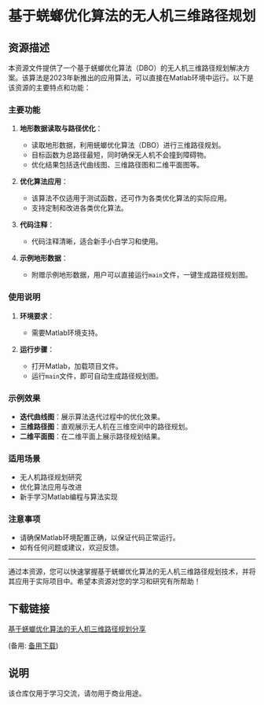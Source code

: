 # 基于蜣螂优化算法的无人机三维路径规划

## 资源描述

本资源文件提供了一个基于蜣螂优化算法（DBO）的无人机三维路径规划解决方案。该算法是2023年新推出的应用算法，可以直接在Matlab环境中运行。以下是该资源的主要特点和功能：

### 主要功能

1. **地形数据读取与路径优化**：
   - 读取地形数据，利用蜣螂优化算法（DBO）进行三维路径规划。
   - 目标函数为总路径最短，同时确保无人机不会撞到障碍物。
   - 优化结果包括迭代曲线图、三维路径图和二维平面图等。

2. **优化算法应用**：
   - 该算法不仅适用于测试函数，还可作为各类优化算法的实际应用。
   - 支持定制和改进各类优化算法。

3. **代码注释**：
   - 代码注释清晰，适合新手小白学习和使用。

4. **示例地形数据**：
   - 附赠示例地形数据，用户可以直接运行`main`文件，一键生成路径规划图。

### 使用说明

1. **环境要求**：
   - 需要Matlab环境支持。

2. **运行步骤**：
   - 打开Matlab，加载项目文件。
   - 运行`main`文件，即可自动生成路径规划图。

### 示例效果

- **迭代曲线图**：展示算法迭代过程中的优化效果。
- **三维路径图**：直观展示无人机在三维空间中的路径规划。
- **二维平面图**：在二维平面上展示路径规划结果。

### 适用场景

- 无人机路径规划研究
- 优化算法应用与改进
- 新手学习Matlab编程与算法实现

### 注意事项

- 请确保Matlab环境配置正确，以保证代码正常运行。
- 如有任何问题或建议，欢迎反馈。

---

通过本资源，您可以快速掌握基于蜣螂优化算法的无人机三维路径规划技术，并将其应用于实际项目中。希望本资源对您的学习和研究有所帮助！

## 下载链接
[基于蜣螂优化算法的无人机三维路径规划分享](https://pan.quark.cn/s/71cd3490f4cd) 

(备用: [备用下载](https://pan.baidu.com/s/1sM67kaHbLLWD0NNU0Cokdg?pwd=1234))

## 说明

该仓库仅用于学习交流，请勿用于商业用途。
